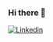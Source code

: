 ### Hi there 👋

<!--
**joaofranciscosantos/joaofranciscosantos** is a ✨ _special_ ✨ repository because its `README.md` (this file) appears on your GitHub profile.

Here are some ideas to get you started:

- 🔭 I’m currently working on ...
- 🌱 I’m currently learning ...
- 👯 I’m looking to collaborate on ...
- 🤔 I’m looking for help with ...
- 💬 Ask me about ...
- 📫 How to reach me: ...
- 😄 Pronouns: ...
- ⚡ Fun fact: ...
-->

[![Linkedin](https://www.iconfinder.com/icons/571110/logo_in_linked_linkedin_social_icon)](https://www.linkedin.com/in/joaofranciscosantos)
